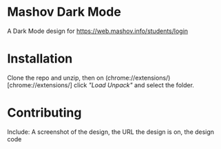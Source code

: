 # Mashov Dark Mode
A Dark Mode design for https://web.mashov.info/students/login

# Installation
Clone the repo and unzip, then on (chrome://extensions/)[chrome://extensions/] click *"Load Unpack"* and select the folder.

# Contributing
Include: A screenshot of the design, the URL the design is on, the design code
